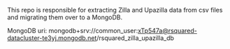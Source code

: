 This repo is responsible for extracting Zilla and Upazilla data from csv files and migrating them over to a MongoDB.

MongoDB uri: mongodb+srv://common_user:xTp547a@rsquared-datacluster-te3yj.mongodb.net/rsquared_zilla_upazilla_db
